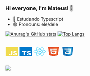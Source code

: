### Hi everyone, I'm Mateus! 🙋


  - 🌱 Estudando Typescript
  - 😄 Pronouns: ele/dele


  [![Anurag's GitHub stats](https://github-readme-stats.vercel.app/api?username=MattViechele)](https://github.com/anuraghazr/github-readme-stats)
  [![Top Langs](https://github-readme-stats.vercel.app/api/top-langs/?username=MattViechele)](https://github.com/anuraghazra/github-readme-stats)





  <link rel="stylesheet" href="https://cdn.jsdelivr.net/gh/devicons/devicon@v2.15.1/devicon.min.css">

<div style="display: inline_block"><br>
  <img align="center" alt="Mateus-Js" height="30" width="40" src="https://raw.githubusercontent.com/devicons/devicon/master/icons/javascript/javascript-plain.svg">
  <img align="center" alt="Mateus-Ts" height="30" width="40" src="https://raw.githubusercontent.com/devicons/devicon/master/icons/typescript/typescript-plain.svg">
  <img align="center" alt="Mateus-React" height="30" width="40" src="https://raw.githubusercontent.com/devicons/devicon/master/icons/react/react-original.svg">
  <img align="center" alt="Mateus-HTML" height="30" width="40" src="https://raw.githubusercontent.com/devicons/devicon/master/icons/html5/html5-original.svg">
  <img align="center" alt="Mateus-CSS" height="30" width="40" src="https://raw.githubusercontent.com/devicons/devicon/master/icons/css3/css3-original.svg">
  <!-- <img align="center" alt="Mateus-Python" height="30" width="40" src="https://raw.githubusercontent.com/devicons/devicon/master/icons/python/python-original.svg"> -->
</div>

## 

<div>
 
  <!-- <a href="https://instagram.com/rafaballerini" target="_blank"><img src="https://img.shields.io/badge/-Instagram-%23E4405F?style=for-the-badge&logo=instagram&logoColor=white" target="_blank"></a> -->
  <a href="https://www.linkedin.com/in/mateus-viechele" target="_blank"><img src="https://img.shields.io/badge/-LinkedIn-%230077B5?style=for-the-badge&logo=linkedin&logoColor=white" target="_blank"></a> 
</div>  
